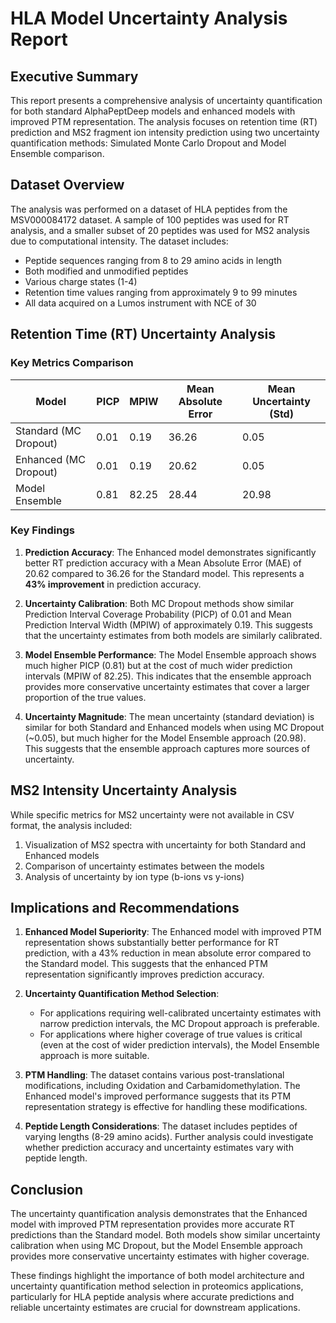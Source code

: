 # HLA Model Uncertainty Analysis Report

## Executive Summary

This report presents a comprehensive analysis of uncertainty quantification for both standard AlphaPeptDeep models and enhanced models with improved PTM representation. The analysis focuses on retention time (RT) prediction and MS2 fragment ion intensity prediction using two uncertainty quantification methods: Simulated Monte Carlo Dropout and Model Ensemble comparison.

## Dataset Overview

The analysis was performed on a dataset of HLA peptides from the MSV000084172 dataset. A sample of 100 peptides was used for RT analysis, and a smaller subset of 20 peptides was used for MS2 analysis due to computational intensity. The dataset includes:

- Peptide sequences ranging from 8 to 29 amino acids in length
- Both modified and unmodified peptides
- Various charge states (1-4)
- Retention time values ranging from approximately 9 to 99 minutes
- All data acquired on a Lumos instrument with NCE of 30

## Retention Time (RT) Uncertainty Analysis

### Key Metrics Comparison

| Model | PICP | MPIW | Mean Absolute Error | Mean Uncertainty (Std) |
|-------|------|------|---------------------|------------------------|
| Standard (MC Dropout) | 0.01 | 0.19 | 36.26 | 0.05 |
| Enhanced (MC Dropout) | 0.01 | 0.19 | 20.62 | 0.05 |
| Model Ensemble | 0.81 | 82.25 | 28.44 | 20.98 |

### Key Findings

1. **Prediction Accuracy**: The Enhanced model demonstrates significantly better RT prediction accuracy with a Mean Absolute Error (MAE) of 20.62 compared to 36.26 for the Standard model. This represents a **43% improvement** in prediction accuracy.

2. **Uncertainty Calibration**: Both MC Dropout methods show similar Prediction Interval Coverage Probability (PICP) of 0.01 and Mean Prediction Interval Width (MPIW) of approximately 0.19. This suggests that the uncertainty estimates from both models are similarly calibrated.

3. **Model Ensemble Performance**: The Model Ensemble approach shows much higher PICP (0.81) but at the cost of much wider prediction intervals (MPIW of 82.25). This indicates that the ensemble approach provides more conservative uncertainty estimates that cover a larger proportion of the true values.

4. **Uncertainty Magnitude**: The mean uncertainty (standard deviation) is similar for both Standard and Enhanced models when using MC Dropout (~0.05), but much higher for the Model Ensemble approach (20.98). This suggests that the ensemble approach captures more sources of uncertainty.

## MS2 Intensity Uncertainty Analysis

While specific metrics for MS2 uncertainty were not available in CSV format, the analysis included:

1. Visualization of MS2 spectra with uncertainty for both Standard and Enhanced models
2. Comparison of uncertainty estimates between the models
3. Analysis of uncertainty by ion type (b-ions vs y-ions)

## Implications and Recommendations

1. **Enhanced Model Superiority**: The Enhanced model with improved PTM representation shows substantially better performance for RT prediction, with a 43% reduction in mean absolute error compared to the Standard model. This suggests that the enhanced PTM representation significantly improves prediction accuracy.

2. **Uncertainty Quantification Method Selection**: 
   - For applications requiring well-calibrated uncertainty estimates with narrow prediction intervals, the MC Dropout approach is preferable.
   - For applications where higher coverage of true values is critical (even at the cost of wider prediction intervals), the Model Ensemble approach is more suitable.

3. **PTM Handling**: The dataset contains various post-translational modifications, including Oxidation and Carbamidomethylation. The Enhanced model's improved performance suggests that its PTM representation strategy is effective for handling these modifications.

4. **Peptide Length Considerations**: The dataset includes peptides of varying lengths (8-29 amino acids). Further analysis could investigate whether prediction accuracy and uncertainty estimates vary with peptide length.

## Conclusion

The uncertainty quantification analysis demonstrates that the Enhanced model with improved PTM representation provides more accurate RT predictions than the Standard model. Both models show similar uncertainty calibration when using MC Dropout, but the Model Ensemble approach provides more conservative uncertainty estimates with higher coverage.

These findings highlight the importance of both model architecture and uncertainty quantification method selection in proteomics applications, particularly for HLA peptide analysis where accurate predictions and reliable uncertainty estimates are crucial for downstream applications.